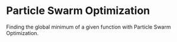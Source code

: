 # Particle Swarm Optimization
Finding the global minimum of a given function with Particle Swarm Optimization.
